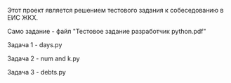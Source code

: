 Этот проект является решением тестового задания к собеседованию в ЕИС ЖКХ.

Само задание - файл "Тестовое задание разработчик python.pdf"

Задача 1 - days.py

Задача 2 - num and k.py

Задача 3 - debts.py
